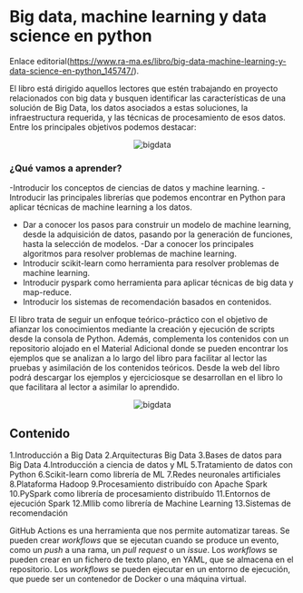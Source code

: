 # Big data, machine learning y data science en python

Enlace editorial(https://www.ra-ma.es/libro/big-data-machine-learning-y-data-science-en-python_145747/).

El libro está dirigido aquellos lectores que estén trabajando en proyecto relacionados con big data y busquen identificar las características de una solución de Big Data, los datos asociados a estas soluciones, la infraestructura requerida, y las técnicas de procesamiento de esos datos. Entre los principales objetivos podemos destacar:

<!-- Imagen centrada del logo -->
<p align="center">
  <img src="https://i.ibb.co/VMssJGg/bigdata1.png" alt="bigdata"/>
</p>

### ¿Qué vamos a aprender?

-Introducir los conceptos de ciencias de datos y machine learning.
-Introducir las principales librerías que podemos encontrar en Python para aplicar técnicas de machine learning a los datos.
- Dar a conocer los pasos para construir un modelo de machine learning, desde la adquisición de datos, pasando por la generación de funciones, hasta la selección de modelos.
-Dar a conocer los principales algoritmos para resolver problemas de machine learning.
- Introducir scikit-learn como herramienta para resolver problemas de machine learning.
- Introducir pyspark como herramienta para aplicar técnicas de big data y map-reduce.
- Introducir los sistemas de recomendación basados en contenidos. 

El libro trata de seguir un enfoque teórico-práctico con el objetivo de afianzar los conocimientos mediante la creación y ejecución de scripts desde la consola de Python. Además, complementa los contenidos con un repositorio alojado en el Material Adicional donde se pueden encontrar los ejemplos que se analizan a lo largo del libro para facilitar al lector las pruebas y asimilación de los contenidos teóricos. Desde la web del libro podrá descargar los ejemplos y ejerciciosque se desarrollan en el libro lo que facilitara al lector a asimilar lo aprendido.

<!-- Imagen centrada del logo -->
<p align="center">
  <img src="https://i.ibb.co/Dt5dKCJ/bigdata2.png" alt="bigdata"/>
</p>



## Contenido

1.Introducción a Big Data
2.Arquitecturas Big Data
3.Bases de datos para Big Data
4.Introducción a ciencia de datos y ML
5.Tratamiento de datos con Python
6.Scikit-learn como librería de ML
7.Redes neuronales artificiales
8.Plataforma Hadoop
9.Procesamiento distribuído con Apache Spark
10.PySpark como librería de procesamiento distribuído
11.Entornos de ejecución Spark
12.Mllib como librería de Machine Learning
13.Sistemas de recomendación

GitHub Actions es una herramienta que nos permite automatizar tareas. Se pueden crear _workflows_ que se ejecutan cuando se produce un evento, como un _push_ a una rama, un _pull request_ o un _issue_. Los _workflows_ se pueden crear en un fichero de texto plano, en YAML, que se almacena en el repositorio. Los _workflows_ se pueden ejecutar en un entorno de ejecución, que puede ser un contenedor de Docker o una máquina virtual.






